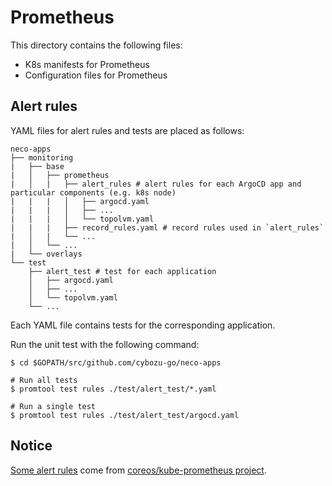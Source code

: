 Prometheus
==========

This directory contains the following files:
- K8s manifests for Prometheus
- Configuration files for Prometheus

Alert rules
-----------

YAML files for alert rules and tests are placed as follows:

```console
neco-apps
├── monitoring
|   ├── base
|   │   ├── prometheus
|   │   |   ├── alert_rules # alert rules for each ArgoCD app and particular components (e.g. k8s node)
|   |   |   │   ├── argocd.yaml
|   |   |   │   ├── ...
|   |   |   │   └── topolvm.yaml
|   |   |   ├── record_rules.yaml # record rules used in `alert_rules`
|   │   |   └── ...
|   │   └── ...
|   └── overlays
└── test
    ├── alert_test # test for each application
    │   ├── argocd.yaml
    │   ├── ...
    │   └── topolvm.yaml
    └── ...
```

Each YAML file contains tests for the corresponding application.

Run the unit test with the following command:

```console
$ cd $GOPATH/src/github.com/cybozu-go/neco-apps

# Run all tests
$ promtool test rules ./test/alert_test/*.yaml

# Run a single test
$ promtool test rules ./test/alert_test/argocd.yaml
```

Notice
------

[Some alert rules](./alert_rules/kubernetes.yaml) come from [coreos/kube-prometheus project](https://github.com/coreos/kube-prometheus).
